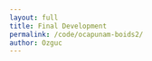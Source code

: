 ```yaml
---
layout: full
title: Final Development
permalink: /code/ocapunam-boids2/
author: Ozguc
---
```

<script deferred type="module">

import * as THREE from '../lib/module.js'
import {Boid, Swarm} from '../ocapunam/boids.js'

export default class BoidsRenderer {
    constructor({
            width = 1024,
            height = 1024,
            update = (time) => { },
            boidCount = 100,
            }={}) {

let scene, camera
let swarm

let boidCount = 100

let renderer = new THREE.WebGLRenderer( { preserveDrawingBuffer: true } )
    renderer.setPixelRatio( window.devicePixelRatio );
    renderer.setSize(width, height)
    renderer.autoClear = false;


    document.body.appendChild(renderer.domElement)

    scene = new THREE.Scene()

    camera = new THREE.OrthographicCamera( 0, sWidth, 0, sHeight, -10000, 10000 )
    camera.position.z = 1000

    swarm = new Swarm(sWidth, sHeight)
    swarm.createBoids(scene, boidCount)
    swarm.id = setInterval(swarm.animate, 10000)

    this.texture = new THREE.WebGLRenderTarget( window.innerWidth, window.innerHeight, {minFilter: THREE.LinearFilter, magFilter: THREE.NearestFilter, format: THREE.RGBFormat })

    
const render = () => {        
            requestAnimationFrame(render.bind(this))
            update(clock.getDelta())
            this.swarm.animate()
            renderer.render(scene, camera, this.texture, true)
}
     this.init = () => render()
}

let boids = new BoidsRenderer({
    boidCount: 100,
    width: dim*10,
    height: dim*10,
    update: (dt) => update(dt),
})

boids.init()
</script>

